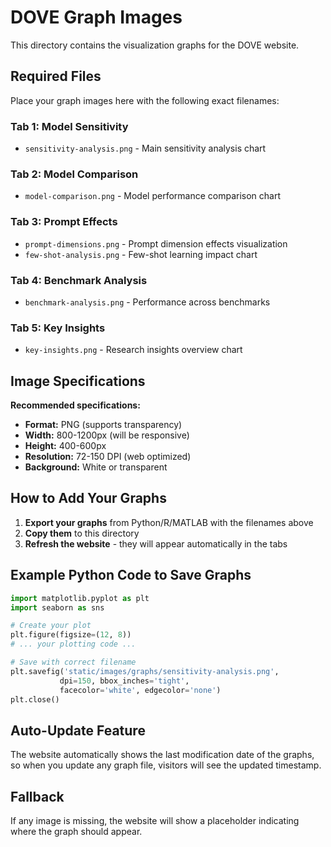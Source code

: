 # DOVE Graph Images

This directory contains the visualization graphs for the DOVE website.

## Required Files

Place your graph images here with the following exact filenames:

### Tab 1: Model Sensitivity
- `sensitivity-analysis.png` - Main sensitivity analysis chart

### Tab 2: Model Comparison  
- `model-comparison.png` - Model performance comparison chart

### Tab 3: Prompt Effects
- `prompt-dimensions.png` - Prompt dimension effects visualization
- `few-shot-analysis.png` - Few-shot learning impact chart

### Tab 4: Benchmark Analysis
- `benchmark-analysis.png` - Performance across benchmarks

### Tab 5: Key Insights
- `key-insights.png` - Research insights overview chart

## Image Specifications

**Recommended specifications:**
- **Format:** PNG (supports transparency)
- **Width:** 800-1200px (will be responsive)
- **Height:** 400-600px 
- **Resolution:** 72-150 DPI (web optimized)
- **Background:** White or transparent

## How to Add Your Graphs

1. **Export your graphs** from Python/R/MATLAB with the filenames above
2. **Copy them** to this directory
3. **Refresh the website** - they will appear automatically in the tabs

## Example Python Code to Save Graphs

```python
import matplotlib.pyplot as plt
import seaborn as sns

# Create your plot
plt.figure(figsize=(12, 8))
# ... your plotting code ...

# Save with correct filename
plt.savefig('static/images/graphs/sensitivity-analysis.png', 
           dpi=150, bbox_inches='tight', 
           facecolor='white', edgecolor='none')
plt.close()
```

## Auto-Update Feature

The website automatically shows the last modification date of the graphs, so when you update any graph file, visitors will see the updated timestamp.

## Fallback

If any image is missing, the website will show a placeholder indicating where the graph should appear. 